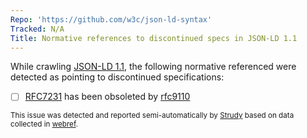 ```yaml
---
Repo: 'https://github.com/w3c/json-ld-syntax'
Tracked: N/A
Title: Normative references to discontinued specs in JSON-LD 1.1
---
```


While crawling [JSON-LD 1.1](https://w3c.github.io/json-ld-syntax/), the following normative referenced were detected as pointing to discontinued specifications:
* [ ] [RFC7231](https://tools.ietf.org/html/rfc7231) has been obsoleted by [rfc9110](https://httpwg.org/specs/rfc9110.html)

<sub>This issue was detected and reported semi-automatically by [Strudy](https://github.com/w3c/strudy/) based on data collected in [webref](https://github.com/w3c/webref/).</sub>
